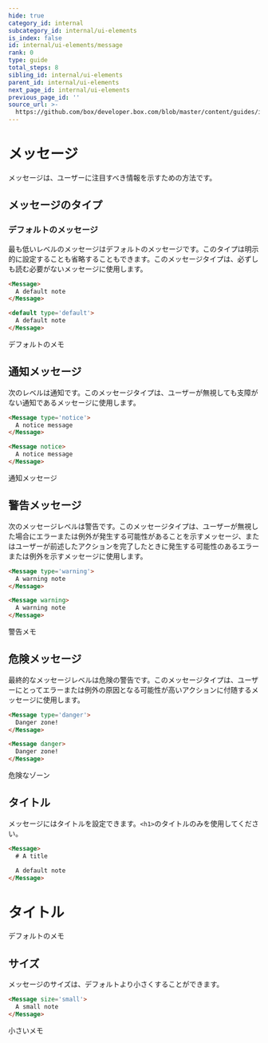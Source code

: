 ```yaml
---
hide: true
category_id: internal
subcategory_id: internal/ui-elements
is_index: false
id: internal/ui-elements/message
rank: 0
type: guide
total_steps: 8
sibling_id: internal/ui-elements
parent_id: internal/ui-elements
next_page_id: internal/ui-elements
previous_page_id: ''
source_url: >-
  https://github.com/box/developer.box.com/blob/master/content/guides/internal/ui-elements/message.md
---
```

<!-- does not need translation -->

# メッセージ

メッセージは、ユーザーに注目すべき情報を示すための方法です。

## メッセージのタイプ

### デフォルトのメッセージ

最も低いレベルのメッセージはデフォルトのメッセージです。このタイプは明示的に設定することも省略することもできます。このメッセージタイプは、必ずしも読む必要がないメッセージに使用します。

```html
<Message>
  A default note
</Message>

<default type='default'>
  A default note
</Message>
```

<H>

<Message>

デフォルトのメモ

</Message>

</H>

## 通知メッセージ

次のレベルは通知です。このメッセージタイプは、ユーザーが無視しても支障がない通知であるメッセージに使用します。

```html
<Message type='notice'>
  A notice message
</Message>

<Message notice>
  A notice message
</Message>
```

<H>

<Message Notice>

通知メッセージ

</Message>

</H>

## 警告メッセージ

次のメッセージレベルは警告です。このメッセージタイプは、ユーザーが無視した場合にエラーまたは例外が発生する可能性があることを示すメッセージ、またはユーザーが前述したアクションを完了したときに発生する可能性のあるエラーまたは例外を示すメッセージに使用します。

```html
<Message type='warning'>
  A warning note
</Message>

<Message warning>
  A warning note
</Message>
```

<H>

<Message warning>

警告メモ

</Message>

</H>

## 危険メッセージ

最終的なメッセージレベルは危険の警告です。このメッセージタイプは、ユーザーにとってエラーまたは例外の原因となる可能性が高いアクションに付随するメッセージに使用します。

```html
<Message type='danger'>
  Danger zone!
</Message>

<Message danger>
  Danger zone!
</Message>
```

<H>

<Message danger>

危険なゾーン

</Message>

</H>

## タイトル

メッセージにはタイトルを設定できます。`<h1>`のタイトルのみを使用してください。

```html
<Message>
  # A title

  A default note
</Message>
```

<H>

<Message>

# タイトル

デフォルトのメモ

</Message>

</H>

## サイズ

メッセージのサイズは、デフォルトより小さくすることができます。

```html
<Message size='small'>
  A small note
</Message>
```

<H>

<Message size="small">

小さいメモ

</Message>

</H>
